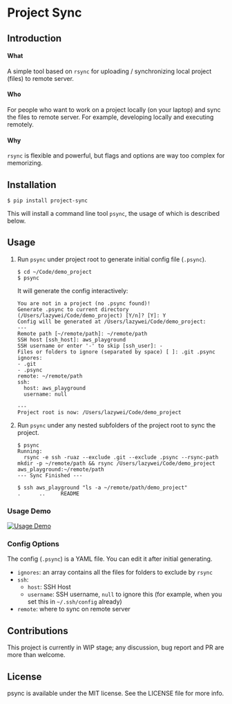 Project Sync
=======================

## Introduction

#### What

A simple tool based on `rsync` for uploading / synchronizing local project
(files) to remote server.

#### Who
For people who want to work on a project locally (on your laptop) and sync the files
to remote server. For example, developing locally and executing remotely.

#### Why
`rsync` is flexible and powerful, but flags and options are way too complex for
memorizing.

## Installation

```
$ pip install project-sync
```

This will install a command line tool `psync`, the usage of which is described below.

## Usage


1. Run `psync` under project root to generate initial config file (`.psync`).
    ```
    $ cd ~/Code/demo_project
    $ psync
    ```
    It will generate the config interactively:

    ```
    You are not in a project (no .psync found)!
    Generate .psync to current directory (/Users/lazywei/Code/demo_project) [Y/n]? [Y]: Y
    Config will be generated at /Users/lazywei/Code/demo_project:
    ---
    Remote path [~/remote/path]: ~/remote/path
    SSH host [ssh_host]: aws_playground
    SSH username or enter '-' to skip [ssh_user]: -
    Files or folders to ignore (separated by space) [ ]: .git .psync
    ignores:
    - .git
    - .psync
    remote: ~/remote/path
    ssh:
      host: aws_playground
      username: null
    
    ---
    Project root is now: /Users/lazywei/Code/demo_project
    ```

2. Run `psync` under any nested subfolders of the project root to sync the project.
    ```
    $ psync
    Running:
      rsync -e ssh -ruaz --exclude .git --exclude .psync --rsync-path mkdir -p ~/remote/path && rsync /Users/lazywei/Code/demo_project aws_playground:~/remote/path
    --- Sync Finished ---
    
    $ ssh aws_playground "ls -a ~/remote/path/demo_project"
    .      ..     README
    ```

### Usage Demo

[![Usage Demo](https://asciinema.org/a/98202.png)](https://asciinema.org/a/98202)

### Config Options

The config (`.psync`) is a YAML file. You can edit it after initial generating.

- `ignores`: an array contains all the files for folders to exclude by `rsync`
- `ssh`:
  - `host`: SSH Host
  - `username`: SSH username, `null` to ignore this (for example, when you set this in `~/.ssh/config` already)
- `remote`: where to sync on remote server

## Contributions

This project is currently in WIP stage; any discussion, bug report and PR are more than welcome.

## License

psync is available under the MIT license. See the LICENSE file for more info.
